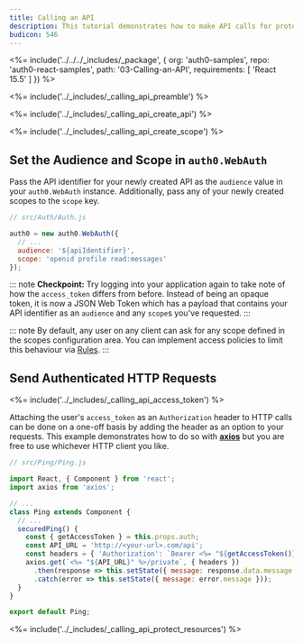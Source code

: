 ```yaml
---
title: Calling an API
description: This tutorial demonstrates how to make API calls for protected resources on your server
budicon: 546
---
```


<%= include('../../../_includes/_package', {
  org: 'auth0-samples',
  repo: 'auth0-react-samples',
  path: '03-Calling-an-API',
  requirements: [
    'React 15.5'
  ]
}) %>

<%= include('../_includes/_calling_api_preamble') %>

<%= include('../_includes/_calling_api_create_api') %>

<%= include('../_includes/_calling_api_create_scope') %>

## Set the Audience and Scope in `auth0.WebAuth`

Pass the API identifier for your newly created API as the `audience` value in your `auth0.WebAuth` instance. Additionally, pass any of your newly created scopes to the `scope` key.

```js
// src/Auth/Auth.js

auth0 = new auth0.WebAuth({
  // ...
  audience: '${apiIdentifier}',
  scope: 'openid profile read:messages'
});
```

::: note
**Checkpoint:** Try logging into your application again to take note of how the `access_token` differs from before. Instead of being an opaque token, it is now a JSON Web Token which has a payload that contains your API identifier as an `audience` and any `scope`s you've requested.
:::

::: note
By default, any user on any client can ask for any scope defined in the scopes configuration area. You can implement access policies to limit this behaviour via [Rules](/rules).
:::

## Send Authenticated HTTP Requests

<%= include('../_includes/_calling_api_access_token') %>

Attaching the user's `access_token` as an `Authorization` header to HTTP calls can be done on a one-off basis by adding the header as an option to your requests. This example demonstrates how to do so with [**axios**](https://github.com/mzabriskie/axios) but you are free to use whichever HTTP client you like.

```js
// src/Ping/Ping.js

import React, { Component } from 'react';
import axios from 'axios';

// ...
class Ping extends Component {
  // ...
  securedPing() {
    const { getAccessToken } = this.props.auth;
    const API_URL = 'http://<your-url>.com/api';
    const headers = { 'Authorization': `Bearer <%= "${getAccessToken()}" %>`}
    axios.get(`<%= "${API_URL}" %>/private`, { headers })
      .then(response => this.setState({ message: response.data.message }))
      .catch(error => this.setState({ message: error.message }));
  }
}

export default Ping;
```

<%= include('../_includes/_calling_api_protect_resources') %>
